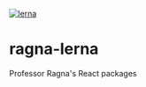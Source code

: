 [![lerna](https://img.shields.io/badge/maintained%20with-lerna-cc00ff.svg)](https://lerna.js.org/)

# ragna-lerna
Professor Ragna's React packages
